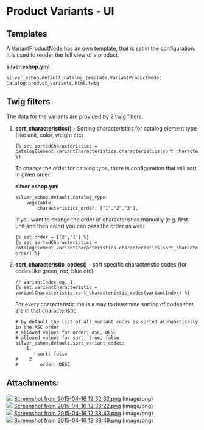 #  Product Variants - UI 

## Templates

A VariantProductNode has an own template, that is set in the configuration. It is used to render the full view of a product. 

**silver.eshop.yml**

``` 
silver_eshop.default.catalog_template.VariantProductNode: Catalog:product_variants.html.twig
```

## Twig filters

The data for the variants are provided by 2 twig filters. 

1.  **sort\_characteristics()** - Sorting characteristics for catalog element type (like unit, color, weight etc)

    ``` 
    {% set sortedCharacterictics = catalogElement.variantCharacteristics.characteristics|sort_characteristics(catalogElement.type) %}
    ```

    To change the order for catalog type, there is configuration that will sort in given order:

    **silver.eshop.yml**

    ``` 
    silver_eshop.default.catalog_type:
        vegetable:
            characteristics_order: ["1","2","3"],
    ```

    If you want to change the order of characteristics manually (e.g. first unit and then color) you can pass the order as well:

    ``` 
    {% set order = ['2','1'] %}
    {% set sortedCharacterictics = catalogElement.variantCharacteristics.characteristics|sort_characteristics(catalogElement, order) %}
    ```

2.  **sort\_characteristic\_codes()** - sort specific characteristic codes (for codes like green, red, blue etc)

    ``` 
    // variantIndex eg. 1
    {% set variantCharacteristic = variantCharacteristic|sort_characteristic_codes(variantIndex) %}
    ```

    For every characteristic the is a way to determine sorting of codes that are in that characteristic

    ``` 
    # by default the list of all variant codes is sorted alphabetically in the ASC order
    # allowed values for order: ASC, DESC
    # allowed values for sort: true, false
    silver_eshop.default.sort_variant_codes:
        1:
            sort: false
    #    2:
    #        order: DESC
    ```

## Attachments:

![](images/icons/bullet_blue.gif) [Screenshot from 2015-04-16 12:32:32.png](attachments/23560478/23563306.png) (image/png)  
![](images/icons/bullet_blue.gif) [Screenshot from 2015-04-16 12:38:22.png](attachments/23560478/23563305.png) (image/png)  
![](images/icons/bullet_blue.gif) [Screenshot from 2015-04-16 12:38:43.png](attachments/23560478/23563319.png) (image/png)  
![](images/icons/bullet_blue.gif) [Screenshot from 2015-04-16 12:38:49.png](attachments/23560478/23563320.png) (image/png)  
